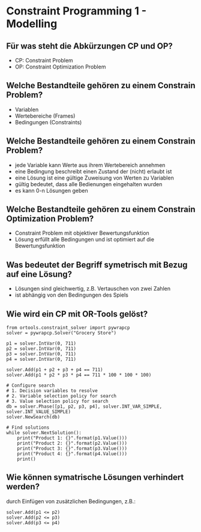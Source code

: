 # Constraint Programming 1 - Modelling

## Für was steht die Abkürzungen CP und OP?
* CP: Constraint Problem
* OP: Constraint Optimization Problem

## Welche Bestandteile gehören zu einem Constrain Problem?
* Variablen
* Wertebereiche (Frames)
* Bedingungen (Constraints)

## Welche Bestandteile gehören zu einem Constrain Problem?
* jede Variable kann Werte aus ihrem Wertebereich annehmen
* eine Bedingung beschreibt einen Zustand der (nicht) erlaubt ist
* eine Lösung ist eine gültige Zuweisung von Werten zu Variablen
* gültig bedeutet, dass alle Bedienungen eingehalten wurden
* es kann 0-n Lösungen geben

## Welche Bestandteile gehören zu einem Constrain Optimization Problem?
* Constraint Problem mit objektiver Bewertungsfunktion
* Lösung erfüllt alle Bedingungen und ist optimiert auf die Bewertungsfunktion

## Was bedeutet der Begriff symetrisch mit Bezug auf eine Lösung?
* Lösungen sind gleichwertig, z.B. Vertauschen von zwei Zahlen
* ist abhängig von den Bedingungen des Spiels

## Wie wird ein CP mit OR-Tools gelöst?
```
from ortools.constraint_solver import pywrapcp
solver = pywrapcp.Solver("Grocery Store")

p1 = solver.IntVar(0, 711)
p2 = solver.IntVar(0, 711)
p3 = solver.IntVar(0, 711)
p4 = solver.IntVar(0, 711)

solver.Add(p1 + p2 + p3 + p4 == 711)
solver.Add(p1 * p2 * p3 * p4 == 711 * 100 * 100 * 100)

# Configure search
# 1. Decision variables to resolve
# 2. Variable selection policy for search
# 3. Value selection policy for search
db = solver.Phase([p1, p2, p3, p4], solver.INT_VAR_SIMPLE, solver.INT_VALUE_SIMPLE)
solver.NewSearch(db)

# Find solutions
while solver.NextSolution():
	print("Product 1: {}".format(p1.Value()))
	print("Product 2: {}".format(p2.Value()))
	print("Product 3: {}".format(p3.Value()))
	print("Product 4: {}".format(p4.Value()))
	print()
```

## Wie können symatrische Lösungen verhindert werden?
durch Einfügen von zusätzlichen Bedingungen, z.B.:

```
solver.Add(p1 <= p2)
solver.Add(p2 <= p3)
solver.Add(p3 <= p4)
```

